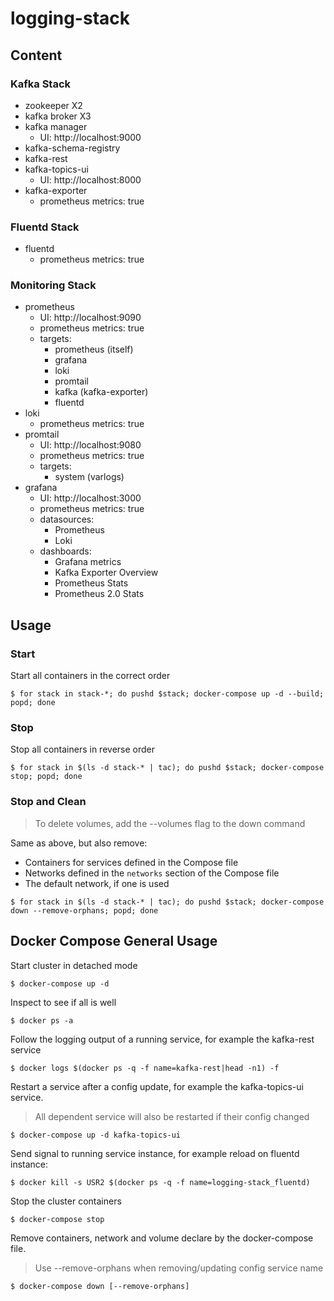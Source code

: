 # logging-stack

## Content
### Kafka Stack
- zookeeper X2
- kafka broker X3
- kafka manager
  - UI: http://localhost:9000
- kafka-schema-registry
- kafka-rest
- kafka-topics-ui
  - UI: http://localhost:8000
- kafka-exporter
  - prometheus metrics: true

### Fluentd Stack
- fluentd
  - prometheus metrics: true

### Monitoring Stack
- prometheus
  - UI: http://localhost:9090
  - prometheus metrics: true
  - targets:
    - prometheus (itself)
    - grafana
    - loki
    - promtail
    - kafka (kafka-exporter)
    - fluentd
- loki
  - prometheus metrics: true
- promtail
  - UI: http://localhost:9080
  - prometheus metrics: true
  - targets:
    - system (varlogs)
- grafana
  - UI: http://localhost:3000
  - prometheus metrics: true
  - datasources:
    - Prometheus
    - Loki
  - dashboards:
    - Grafana metrics
    - Kafka Exporter Overview
    - Prometheus Stats
    - Prometheus 2.0 Stats

## Usage
### Start
Start all containers in the correct order
```
$ for stack in stack-*; do pushd $stack; docker-compose up -d --build; popd; done
```

### Stop
Stop all containers in reverse order
```
$ for stack in $(ls -d stack-* | tac); do pushd $stack; docker-compose stop; popd; done
```
### Stop and Clean
> To delete volumes, add the --volumes flag to the down command

Same as above, but also remove:
- Containers for services defined in the Compose file
- Networks defined in the `networks` section of the Compose file
- The default network, if one is used
```
$ for stack in $(ls -d stack-* | tac); do pushd $stack; docker-compose down --remove-orphans; popd; done
```

## Docker Compose General Usage
Start cluster in detached mode
```
$ docker-compose up -d
```

Inspect to see if all is well
```
$ docker ps -a
```

Follow the logging output of a running service, for example the kafka-rest service
```
$ docker logs $(docker ps -q -f name=kafka-rest|head -n1) -f
```

Restart a service after a config update, for example the kafka-topics-ui service.

> All dependent service will also be restarted if their config changed

```
$ docker-compose up -d kafka-topics-ui
```

Send signal to running service instance, for example reload on fluentd instance:
```
$ docker kill -s USR2 $(docker ps -q -f name=logging-stack_fluentd)
```

Stop the cluster containers
```
$ docker-compose stop
```

Remove containers, network and volume declare by the docker-compose file.

> Use --remove-orphans when removing/updating config service name

```
$ docker-compose down [--remove-orphans]
```
